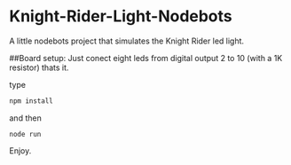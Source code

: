 Knight-Rider-Light-Nodebots
============================

A little nodebots project that simulates the Knight Rider led light.

##Board setup:
Just conect eight leds from digital output 2 to 10 (with a 1K resistor) thats it.

type
```javascript
npm install
```
and then 
```
node run
```
Enjoy.
